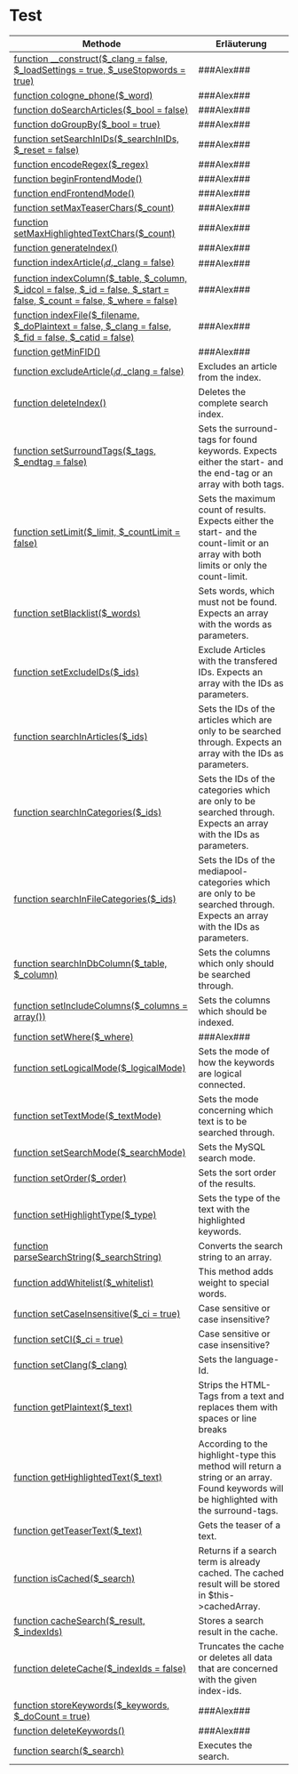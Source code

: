 # Test

Methode | Erläuterung
-----|-----
[function __construct($_clang = false, $_loadSettings = true, $_useStopwords = true)](https://github.com/pixelfirma/search_it/blob/Doku/lib/search_it.php#L72) | ###Alex###
[function cologne_phone($_word)](https://github.com/pixelfirma/search_it/blob/Doku/lib/search_it.php#L151) | ###Alex###
[function doSearchArticles($_bool = false)](https://github.com/pixelfirma/search_it/blob/Doku/lib/search_it.php#L238) | ###Alex###
[function doGroupBy($_bool = true)](https://github.com/pixelfirma/search_it/blob/Doku/lib/search_it.php#L243) | ###Alex###
[function setSearchInIDs($_searchInIDs, $_reset = false)](https://github.com/pixelfirma/search_it/blob/Doku/lib/search_it.php#L251) | ###Alex###
[function encodeRegex($_regex)](https://github.com/pixelfirma/search_it/blob/Doku/lib/search_it.php#L319) | ###Alex###
[function beginFrontendMode()](https://github.com/pixelfirma/search_it/blob/Doku/lib/search_it.php#L327) | ###Alex###
[function endFrontendMode()](https://github.com/pixelfirma/search_it/blob/Doku/lib/search_it.php#L337) | ###Alex###
[function setMaxTeaserChars($_count)](https://github.com/pixelfirma/search_it/blob/Doku/lib/search_it.php#L348) | ###Alex###
[function setMaxHighlightedTextChars($_count)](https://github.com/pixelfirma/search_it/blob/Doku/lib/search_it.php#L358) | ###Alex###
[function generateIndex()](https://github.com/pixelfirma/search_it/blob/Doku/lib/search_it.php#L366) | ###Alex###
[function indexArticle($_id,$_clang = false)](https://github.com/pixelfirma/search_it/blob/Doku/lib/search_it.php#L422) | ###Alex###
[function indexColumn($_table, $_column, $_idcol = false, $_id = false, $_start = false, $_count = false, $_where = false)](https://github.com/pixelfirma/search_it/blob/Doku/lib/search_it.php#L569) | ###Alex###
[function indexFile($_filename, $_doPlaintext = false, $_clang = false, $_fid = false, $_catid = false)](https://github.com/pixelfirma/search_it/blob/Doku/lib/search_it.php#L734) | ###Alex###
[function getMinFID()](https://github.com/pixelfirma/search_it/blob/Doku/lib/search_it.php#L914) | ###Alex###
[function excludeArticle($_id,$_clang = false)](https://github.com/pixelfirma/search_it/blob/Doku/lib/search_it.php#L929) | Excludes an article from the index.
[function deleteIndex()](https://github.com/pixelfirma/search_it/blob/Doku/lib/search_it.php#L960) | Deletes the complete search index.
[function setSurroundTags($_tags, $_endtag = false)](https://github.com/pixelfirma/search_it/blob/Doku/lib/search_it.php#L975) | Sets the surround-tags for found keywords. Expects either the start- and the end-tag or an array with both tags.
[function setLimit($_limit, $_countLimit = false)](https://github.com/pixelfirma/search_it/blob/Doku/lib/search_it.php#L997) | Sets the maximum count of results. Expects either the start- and the count-limit or an array with both limits or only the count-limit.
[function setBlacklist($_words)](https://github.com/pixelfirma/search_it/blob/Doku/lib/search_it.php#L1014) | Sets words, which must not be found. Expects an array with the words as parameters.
[function setExcludeIDs($_ids)](https://github.com/pixelfirma/search_it/blob/Doku/lib/search_it.php#L1027) | Exclude Articles with the transfered IDs. Expects an array with the IDs as parameters.
[function searchInArticles($_ids)](https://github.com/pixelfirma/search_it/blob/Doku/lib/search_it.php#L1041) | Sets the IDs of the articles which are only to be searched through. Expects an array with the IDs as parameters.
[function searchInCategories($_ids)](https://github.com/pixelfirma/search_it/blob/Doku/lib/search_it.php#L1051) | Sets the IDs of the categories which are only to be searched through. Expects an array with the IDs as parameters.
[function searchInFileCategories($_ids)](https://github.com/pixelfirma/search_it/blob/Doku/lib/search_it.php#L1061) | Sets the IDs of the mediapool-categories which are only to be searched through. Expects an array with the IDs as parameters.
[function searchInDbColumn($_table, $_column)](https://github.com/pixelfirma/search_it/blob/Doku/lib/search_it.php#L1072) | Sets the columns which only should be searched through.
[function setIncludeColumns($_columns = array())](https://github.com/pixelfirma/search_it/blob/Doku/lib/search_it.php#L1082) | Sets the columns which should be indexed.
[function setWhere($_where)](https://github.com/pixelfirma/search_it/blob/Doku/lib/search_it.php#L1091) | ###Alex###
[function setLogicalMode($_logicalMode)](https://github.com/pixelfirma/search_it/blob/Doku/lib/search_it.php#L1107) | Sets the mode of how the keywords are logical connected.
[function setTextMode($_textMode)](https://github.com/pixelfirma/search_it/blob/Doku/lib/search_it.php#L1143) | Sets the mode concerning which text is to be searched through.
[function setSearchMode($_searchMode)](https://github.com/pixelfirma/search_it/blob/Doku/lib/search_it.php#L1184) | Sets the MySQL search mode.
[ function setOrder($_order)](https://github.com/pixelfirma/search_it/blob/Doku/lib/search_it.php#L1211) | Sets the sort order of the results.
[function setHighlightType($_type)](https://github.com/pixelfirma/search_it/blob/Doku/lib/search_it.php#L1246) | Sets the type of the text with the highlighted keywords.
[function parseSearchString($_searchString)](https://github.com/pixelfirma/search_it/blob/Doku/lib/search_it.php#L1276) | Converts the search string to an array.
[function addWhitelist($_whitelist)](https://github.com/pixelfirma/search_it/blob/Doku/lib/search_it.php#L1334) | This method adds weight to special words.
[function setCaseInsensitive($_ci = true)](https://github.com/pixelfirma/search_it/blob/Doku/lib/search_it.php#L1350) | Case sensitive or case insensitive?
[function setCI($_ci = true)](https://github.com/pixelfirma/search_it/blob/Doku/lib/search_it.php#L1362) | Case sensitive or case insensitive?
[function setClang($_clang)](https://github.com/pixelfirma/search_it/blob/Doku/lib/search_it.php#L1374) | Sets the language-Id.
[function getPlaintext($_text)](https://github.com/pixelfirma/search_it/blob/Doku/lib/search_it.php#L1392) | Strips the HTML-Tags from a text and replaces them with spaces or line breaks
[function getHighlightedText($_text)](https://github.com/pixelfirma/search_it/blob/Doku/lib/search_it.php#L1419) | According to the highlight-type this method will return a string or an array. Found keywords will be highlighted with the surround-tags.
[function getTeaserText($_text)](https://github.com/pixelfirma/search_it/blob/Doku/lib/search_it.php#L1577) | Gets the teaser of a text.
[function isCached($_search)](https://github.com/pixelfirma/search_it/blob/Doku/lib/search_it.php#L1609) | Returns if a search term is already cached. The cached result will be stored in $this->cachedArray.
[function cacheSearch($_result, $_indexIds)](https://github.com/pixelfirma/search_it/blob/Doku/lib/search_it.php#L1644) | Stores a search result in the cache.
[ function deleteCache($_indexIds = false)](https://github.com/pixelfirma/search_it/blob/Doku/lib/search_it.php#L1691) | Truncates the cache or deletes all data that are concerned with the given index-ids.
[function storeKeywords($_keywords, $_doCount = true)](https://github.com/pixelfirma/search_it/blob/Doku/lib/search_it.php#L1737) | ###Alex###
[ function deleteKeywords()](https://github.com/pixelfirma/search_it/blob/Doku/lib/search_it.php#L1772) | ###Alex###
[function search($_search)](https://github.com/pixelfirma/search_it/blob/Doku/lib/search_it.php#L1785) | Executes the search.
